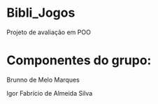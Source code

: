 # Bibli_Jogos
Projeto de avaliação em POO

# Componentes do grupo:

Brunno de Melo Marques

Igor Fabrício de Almeida Silva
